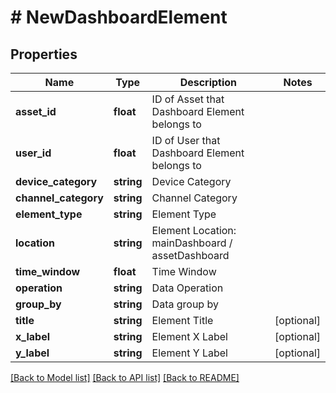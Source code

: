 # # NewDashboardElement

## Properties

Name | Type | Description | Notes
------------ | ------------- | ------------- | -------------
**asset_id** | **float** | ID of Asset that Dashboard Element belongs to | 
**user_id** | **float** | ID of User that Dashboard Element belongs to | 
**device_category** | **string** | Device Category | 
**channel_category** | **string** | Channel Category | 
**element_type** | **string** | Element Type | 
**location** | **string** | Element Location: mainDashboard / assetDashboard | 
**time_window** | **float** | Time Window | 
**operation** | **string** | Data Operation | 
**group_by** | **string** | Data group by | 
**title** | **string** | Element Title | [optional] 
**x_label** | **string** | Element X Label | [optional] 
**y_label** | **string** | Element Y Label | [optional] 

[[Back to Model list]](../../README.md#documentation-for-models) [[Back to API list]](../../README.md#documentation-for-api-endpoints) [[Back to README]](../../README.md)


